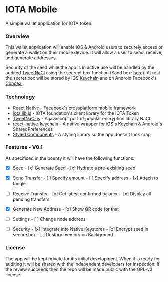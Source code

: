 # IOTA Mobile

A simple wallet application for IOTA token.

### Overview

This wallet application will enable iOS & Android users to securely access or generate a wallet on their mobile device. It will allow a user to send, receive, and generate addresses.

Security of the seed while the app is in active use will be handled by the audited [TweetNaCl](https://github.com/dchest/tweetnacl-js) using the secrect box function (Sand box: [here](https://tweetnacl.js.org/#/secretbox)). At rest the secret box will be stored by iOS [Keychain](https://developer.apple.com/library/content/documentation/Security/Conceptual/keychainServConcepts/iPhoneTasks/iPhoneTasks.html#//apple_ref/doc/uid/TP30000897-CH208-SW1) and on Android Facebook's [Conceal](http://facebook.github.io/conceal/).

### Technology

- [React Native](https://facebook.github.io/react-native/) - Facebook's crossplatform mobile framework
- [iota.lib.js](https://github.com/iotaledger/iota.lib.js) - IOTA foundation's client library for the IOTA Token
- [TweetNaCl.js](https://github.com/dchest/tweetnacl-js) - A javascript port of popular encryption library NaCl
- [react-native-keychain](https://github.com/oblador/react-native-keychain) - A native wrapper for iOS's Keychain & Android's SharedPreferences
- [Styled Components](https://github.com/styled-components/styled-components) - A styling library so the app doesn't look crap.

### Features - V0.1

As specificed in the bounty it will have the following functions:

- [x] Seed
      - [x] Generate Seed
      - [x] Hydrate a pre-exisiting seed
- [x] Send Transfer
      - [ ] Specify amount
      - [ ] Specify address
      - [x] Attach to tangle
- [ ] Receive Transfer
      - [x] Get latest confirmed balance
      - [x] Display all pending transfers
- [x] Generate New Address
      - [x] Show QR code for that


- [ ] Settings
      - [ ] Change node address
- [ ] Security
      - [x] Integrate into Native Keystores
      - [x] Encrypt seed in secure box
      - [ ] Destory memory on Background

### License

The app will be kept private for it's initial development. When it is ready for auditing it will be shared with the independent developers for inspection. If the review succeeds then the repo will be made public with the GPL-v3 license.